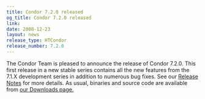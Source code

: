```yaml
---
title: Condor 7.2.0 released
og_title: Condor 7.2.0 released
link: 
date: 2008-12-23
layout: news
release_type: HTCondor
release_number: 7.2.0
---
```


The Condor Team is pleased to announce the release of Condor 7.2.0. This first release in a new stable series contains all the new features from the 7.1.X development series in addition to numerous bug fixes.  See our <a href="manual/latest-stable/9_Version_History.html">Release Notes</a> for more details.  As usual, binaries and source code are available from <a href="downloads/">our Downloads page.</a> 
